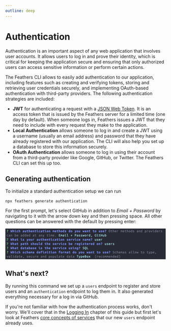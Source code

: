```yaml
---
outline: deep
---
```


# Authentication

Authentication is an important aspect of any web application that involves user accounts. It allows users to log in and prove their identity, which is critical for keeping the application secure and ensuring that only authorized users can access sensitive information or perform certain actions.

The Feathers CLI allows to easily add authentication to our application, including features such as creating and verifying tokens, storing and retrieving user credentials securely, and implementing OAuth-based authentication with third-party providers. The following authentication strategies are included:

- __JWT__ for authenticating a request with a [JSON Web Token](https://jwt.io/). It is an access token that is issued by the Feathers server for a limited time (one day by default). When someone logs in, Feathers issues a JWT that they need to include with every request they make to the application.
- __Local Authentication__ allows someone to log in and create a JWT using a username (usually an email address) and password that they have already registered with our application. The CLI will also help you set up a database to store this information securely.
- __OAuth Authentication__ allows someone to log in using their account from a third-party provider like Google, GitHub, or Twitter. The Feathers CLI can set this up too.

## Generating authentication

To initialize a standard authentication setup we can run

```
npx feathers generate authentication
```

For the first prompt, let's select GitHub in addition to _Email + Password_ by navigating to it with the arrow down key and then pressing space. All other questions can be answered with the default by pressing enter:

![feathers generate authentication prompts](./assets/generate-authentication.png)

## What's next?

By running this command we set up a `users` endpoint to register and store users and an `authentication` endpoint to log them in. It also generated everything necessary for a log in via GitHub. 

If you're not familiar with how the authentication process works, don't worry. We'll cover that in the [Logging In](./login.md) chapter of this guide but first let's look at Feathers [core concepts of services](./services.md) that our new `users` endpoint already uses.
